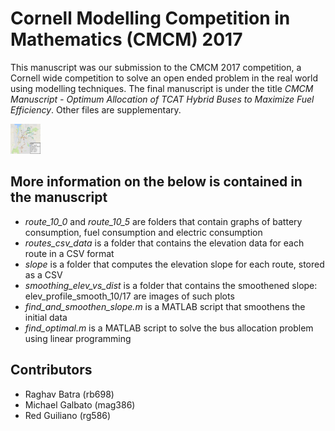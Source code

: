 # Cornell Modelling Competition in Mathematics (CMCM) 2017
This manuscript was our submission to the CMCM 2017 competition, a Cornell wide competition to solve an open ended problem in the real world using modelling techniques.
The final manuscript is under the title _CMCM Manuscript - Optimum Allocation of TCAT Hybrid Buses to Maximize Fuel Efficiency_.
Other files are supplementary.

<img src="https://github.com/RaghavBatra/CMCM_2017/blob/master/map_routes.png" width="48" height="48">

## More information on the below is contained in the manuscript
* *route_10_0* and *route_10_5* are folders that contain graphs of battery consumption, fuel consumption and electric consumption
* *routes_csv_data* is a folder that contains the elevation data for each route in a CSV format
* *slope* is a folder that computes the elevation slope for each route, stored as a CSV
* *smoothing_elev_vs_dist* is a folder that contains the smoothened slope: elev_profile_smooth_10/17 are images of such plots
* *find_and_smoothen_slope.m* is a MATLAB script that smoothens the initial data
* *find_optimal.m* is a MATLAB script to solve the bus allocation problem using linear programming

 
 ## Contributors
* Raghav Batra (rb698)
* Michael Galbato (mag386)
* Red Guiliano (rg586) 
